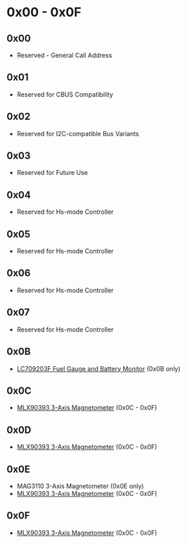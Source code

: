 <!--- SPDX-FileCopyrightText: 2022 Alec Delaney for Adafruit Industries --->
<!--- SPDX-License-Identifier: MIT --->

# 0x00 - 0x0F

## 0x00

- Reserved - General Call Address

## 0x01

- Reserved for CBUS Compatibility

## 0x02

- Reserved for I2C-compatible Bus Variants

## 0x03

- Reserved for Future Use

## 0x04

- Reserved for Hs-mode Controller

## 0x05

- Reserved for Hs-mode Controller

## 0x06

- Reserved for Hs-mode Controller

## 0x07

- Reserved for Hs-mode Controller
 
## 0x0B

- [LC709203F Fuel Gauge and Battery Monitor](https://www.adafruit.com/product/4712) (0x0B only)

## 0x0C

- [MLX90393 3-Axis Magnetometer](https://www.adafruit.com/product/4022) (0x0C - 0x0F)

## 0x0D

- [MLX90393 3-Axis Magnetometer](https://www.adafruit.com/product/4022) (0x0C - 0x0F)

## 0x0E

- MAG3110 3-Axis Magnetometer (0x0E only)
- [MLX90393 3-Axis Magnetometer](https://www.adafruit.com/product/4022) (0x0C - 0x0F)

## 0x0F

- [MLX90393 3-Axis Magnetometer](https://www.adafruit.com/product/4022) (0x0C - 0x0F)
